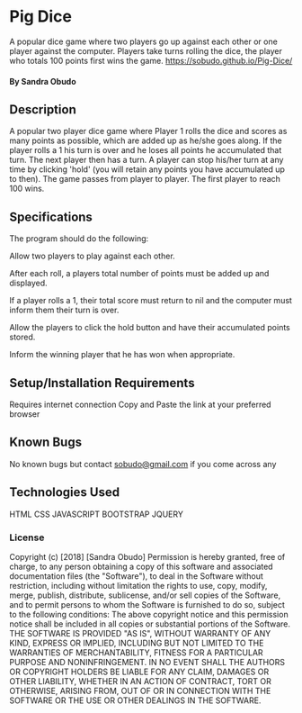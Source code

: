 # Pig Dice
A popular dice game where two players go up against each other or one player against the computer. Players take turns rolling the dice, the player who totals 100 points first wins the game. https://sobudo.github.io/Pig-Dice/

#### By Sandra Obudo

## Description
A popular two player dice game where Player 1 rolls the dice and scores as many points as possible, which are added up as he/she goes along. If the player rolls a 1 his turn is over and he loses all points he accumulated that turn. The next player then has a turn. A player can stop his/her turn at any time by clicking 'hold' (you will retain any points you have accumulated up to then). The game passes from player to player. The first player to reach 100 wins.

## Specifications
The program should do the following:

Allow two players to play against each other.

After each roll, a players total number of points must be added up and displayed.

If a player rolls a 1, their total score must return to nil and the computer must inform them their turn is over.

Allow the players to click the hold button and have their accumulated points stored.

Inform the winning player that he has won when appropriate.

## Setup/Installation Requirements
Requires internet connection
Copy and Paste the link at your preferred browser

## Known Bugs
No known bugs but contact sobudo@gmail.com if you come across any

## Technologies Used
HTML
CSS
JAVASCRIPT
BOOTSTRAP
JQUERY

### License
Copyright (c) [2018] [Sandra Obudo]
Permission is hereby granted, free of charge, to any person obtaining a copy of this software and associated documentation files (the "Software"), to deal in the Software without restriction, including without limitation the rights
to use, copy, modify, merge, publish, distribute, sublicense, and/or sell copies of the Software, and to permit persons to whom the Software is furnished to do so, subject to the following conditions:
The above copyright notice and this permission notice shall be included in all copies or substantial portions of the Software.
THE SOFTWARE IS PROVIDED "AS IS", WITHOUT WARRANTY OF ANY KIND, EXPRESS OR IMPLIED, INCLUDING BUT NOT LIMITED TO THE WARRANTIES OF MERCHANTABILITY, FITNESS FOR A PARTICULAR PURPOSE AND NONINFRINGEMENT. IN NO EVENT SHALL THE AUTHORS OR COPYRIGHT HOLDERS BE LIABLE FOR ANY CLAIM, DAMAGES OR OTHER LIABILITY, WHETHER IN AN ACTION OF CONTRACT, TORT OR OTHERWISE, ARISING FROM, OUT OF OR IN CONNECTION WITH THE SOFTWARE OR THE USE OR OTHER DEALINGS IN THE SOFTWARE.
